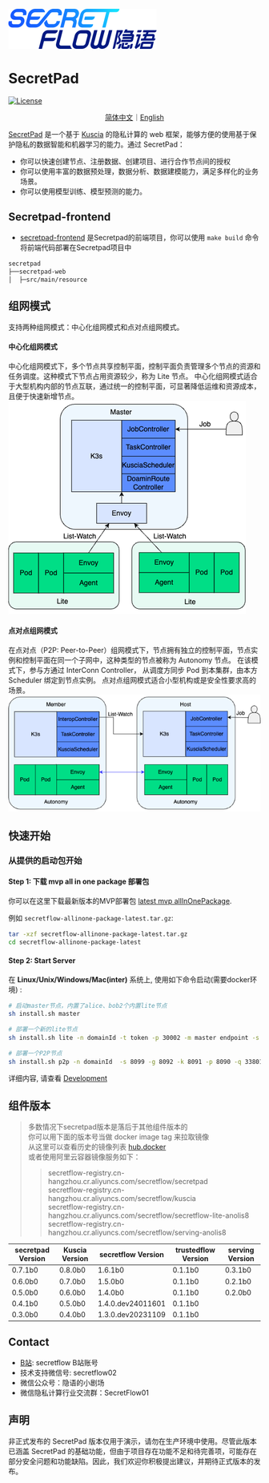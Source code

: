 ![img.png](./docs/imgs/logo.png)

# SecretPad

[![License](https://img.shields.io/badge/license-Apache%202-4EB1BA.svg)](https://www.apache.org/licenses/LICENSE-2.0.html)
<p align="center">
<a href="./README.zh-CN.md">简体中文</a>｜<a href="./README.md">English</a>
</p>

[SecretPad](https://www.secretflow.org.cn/zh-CN/docs/secretpad/)
是一个基于 [Kuscia](https://github.com/secretflow/kuscia) 的隐私计算的 web 框架，能够方便的使用基于保护隐私的数据智能和机器学习的能力。通过
SecretPad：

* 你可以快速创建节点、注册数据、创建项目、进行合作节点间的授权
* 你可以使用丰富的数据预处理，数据分析、数据建模能力，满足多样化的业务场景。
* 你可以使用模型训练、模型预测的能力。

## Secretpad-frontend

* [secretpad-frontend](https://github.com/secretflow/secretpad-frontend)
  是Secretpad的前端项目，你可以使用 ```make build``` 命令将前端代码部署在Secretpad项目中

```text
secretpad
├──secretpad-web
│  ├─src/main/resource
```

## 组网模式

支持两种组网模式：中心化组网模式和点对点组网模式。

#### 中心化组网模式

中心化组网模式下，多个节点共享控制平面，控制平面负责管理多个节点的资源和任务调度。这种模式下节点占用资源较少，称为 Lite 节点。
中心化组网模式适合于大型机构内部的节点互联，通过统一的控制平面，可显著降低运维和资源成本，且便于快速新增节点。
![img.png](./docs/imgs/master.png)

#### 点对点组网模式

在点对点（P2P: Peer-to-Peer）组网模式下，节点拥有独立的控制平面，节点实例和控制平面在同一个子网中，这种类型的节点被称为
Autonomy 节点。 在该模式下，参与方通过 InterConn Controller， 从调度方同步 Pod 到本集群，由本方 Scheduler 绑定到节点实例。
点对点组网模式适合小型机构或是安全性要求高的场景。
![img_1.png](./docs/imgs/p2p.png)

## 快速开始

### 从提供的启动包开始

#### Step 1: 下载 mvp all in one package 部署包

你可以在这里下载最新版本的MVP部署包 [latest mvp allInOnePackage](https://www.secretflow.org.cn/zh-CN/deployment).

例如 `secretflow-allinone-package-latest.tar.gz`:

```sh
tar -xzf secretflow-allinone-package-latest.tar.gz
cd secretflow-allinone-package-latest
```

#### Step 2: Start Server

在 **Linux/Unix/Windows/Mac(inter)** 系统上, 使用如下命令启动(需要docker环境) :

```sh
# 启动master节点，内置了alice、bob2个内置lite节点
sh install.sh master
```

```sh
# 部署一个新的lite节点
sh install.sh lite -n domainId -t token -p 30002 -m master endpoint -s 8089 -k 40812 -g 40813 -q 23801
```

```sh
# 部署一个P2P节点
sh install.sh p2p -n domainId  -s 8099 -g 8092 -k 8091 -p 8090 -q 33801
```

详细内容, 请查看 [Development](./docs/deployment_experience/v0.6.0b0/deploy_secretpad.md)

## 组件版本

> 多数情况下secretpad版本是落后于其他组件版本的<br>
> 你可以用下面的版本号当做 docker image tag 来拉取镜像<br>
> 从这里可以查看历史的镜像列表 [hub.docker](https://hub.docker.com/r/secretflow/secretflow-lite-anolis8/tags)<br>
> 或者使用阿里云容器镜像服务如下： <br>
> > secretflow-registry.cn-hangzhou.cr.aliyuncs.com/secretflow/secretpad<br>
> > secretflow-registry.cn-hangzhou.cr.aliyuncs.com/secretflow/kuscia<br>
> > secretflow-registry.cn-hangzhou.cr.aliyuncs.com/secretflow/secretflow-lite-anolis8<br>
> > secretflow-registry.cn-hangzhou.cr.aliyuncs.com/secretflow/serving-anolis8<br>

| secretpad Version | Kuscia Version | secretflow Version | trustedflow Version | serving Version |
|-------------------|----------------|--------------------|---------------------|-----------------|
| 0.7.1b0           | 0.8.0b0        | 1.6.1b0            | 0.1.1b0             | 0.3.1b0         |
| 0.6.0b0           | 0.7.0b0        | 1.5.0b0            | 0.1.1b0             | 0.2.1b0         |
| 0.5.0b0           | 0.6.0b0        | 1.4.0b0            | 0.1.1b0             | 0.2.0b0         |
| 0.4.1b0           | 0.5.0b0        | 1.4.0.dev24011601  | 0.1.1b0             |                 |
| 0.3.0b0           | 0.4.0b0        | 1.3.0.dev20231109  | 0.1.1b0             |                 |

## Contact

* [B站](https://space.bilibili.com/2073575923): secretflow B站账号
* 技术支持微信号: secretflow02
* 微信公众号：隐语的小剧场
* 微信隐私计算行业交流群：SecretFlow01

## 声明

非正式发布的 SecretPad 版本仅用于演示，请勿在生产环境中使用。尽管此版本已涵盖 SecretPad
的基础功能，但由于项目存在功能不足和待完善项，可能存在部分安全问题和功能缺陷。因此，我们欢迎你积极提出建议，并期待正式版本的发布。